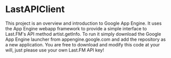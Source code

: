 LastAPIClient
=============

This project is an overview and introduction to Google App Engine. It uses the App Engine webapp framework to provide a simple interface to Last.FM's API method artist.getInfo. To run it simply download the Google App Engine launcher from appengine.google.com and add the repository as a new application. You are free to download and modify this code at your will, just please use your own Last.FM API key!